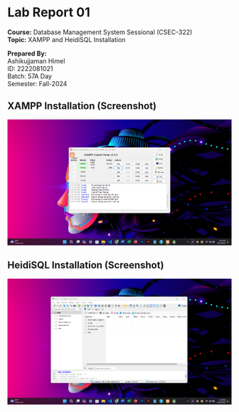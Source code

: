 # Lab Report 01
**Course:** Database Management System Sessional (CSEC-322)<br />
**Topic:** XAMPP and HeidiSQL Installation<br />

**Prepared By:**<br />
Ashikujjaman Himel<br />
ID: 2222081021<br />
Batch: 57A Day<br />
Semester: Fall-2024<br />

## XAMPP Installation (Screenshot)
![XAMPP](images/XAMPP.png)

## HeidiSQL Installation (Screenshot)
![HeidiSQL](images/HeidiSQL.png)